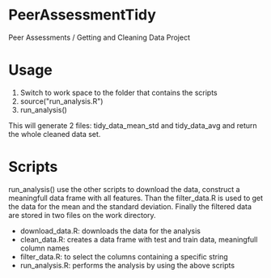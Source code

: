 PeerAssessmentTidy
==================

Peer Assessments / Getting and Cleaning Data Project

Usage
=====
1. Switch to work space to the folder that contains the scripts
2. source("run_analysis.R")
3. run_analysis()

This will generate 2 files: tidy_data_mean_std and tidy_data_avg and return the whole cleaned data set.

Scripts
=======

run_analysis() use the other scripts to download the data, construct a meaningfull data frame with all features. Than the filter_data.R is used to get the data for the mean and the standard deviation. Finally the filtered data are stored in two files on the work directory.

* download_data.R: downloads the data for the analysis
* clean_data.R: creates a data frame with test and train data, meaningfull column names
* filter_data.R: to select the columns containing a specific string
* run_analysis.R: performs the analysis by using the above scripts
